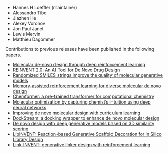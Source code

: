 * Hannes H Loeffler (maintainer)
* Alessandro Tibo
* Jiazhen He
* Alexey Voronov
* Jon Paul Janet
* Lewis Mervin
* Matthieu Dagommer

Contributions to previous releases have been published in the following
papers.
* [Molecular de-novo design through deep reinforcement learning](https://jcheminf.biomedcentral.com/articles/10.1186/s13321-017-0235-x)
* [REINVENT 2.0: An AI Tool for De Novo Drug Design](https://pubs.acs.org/doi/full/10.1021/acs.jcim.0c00915)
* [Randomized SMILES strings improve the quality of molecular generative models](https://jcheminf.biomedcentral.com/articles/10.1186/s13321-019-0393-0)
* [Memory-assisted reinforcement learning for diverse molecular de novo design](https://jcheminf.biomedcentral.com/articles/10.1186/s13321-020-00473-0)
* [Chemformer: a pre-trained transformer for computational chemistry](https://iopscience.iop.org/article/10.1088/2632-2153/ac3ffb/meta)
* [Molecular optimization by capturing chemist’s intuition using deep neural networks](https://jcheminf.biomedcentral.com/articles/10.1186/s13321-021-00497-0)
* [Improving de novo molecular design with curriculum learning](https://www.nature.com/articles/s42256-022-00494-4)
* [DockStream: a docking wrapper to enhance de novo molecular design](https://jcheminf.biomedcentral.com/articles/10.1186/s13321-021-00563-7)
* [De novo design with deep generative models based on 3D similarity scoring](https://www.sciencedirect.com/science/article/pii/S0968089621003163)
* [LibINVENT: Reaction-based Generative Scaffold Decoration for in Silico Library Design](https://pubs.acs.org/doi/full/10.1021/acs.jcim.1c00469)
* [Link-INVENT: generative linker design with reinforcement learning](https://pubs.rsc.org/en/content/articlehtml/2023/dd/d2dd00115b)
